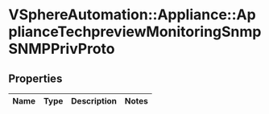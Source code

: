 # VSphereAutomation::Appliance::ApplianceTechpreviewMonitoringSnmpSNMPPrivProto

## Properties
Name | Type | Description | Notes
------------ | ------------- | ------------- | -------------


